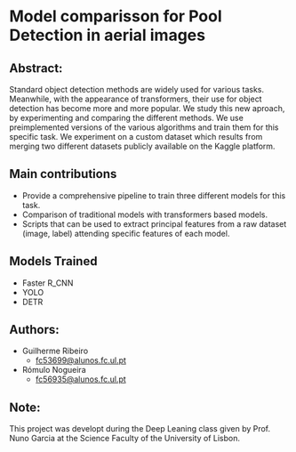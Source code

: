 # Model comparisson for Pool Detection in aerial images

## Abstract:
Standard object detection methods are widely used for
various tasks. Meanwhile, with the appearance of transformers,
their use for object detection has become more
and more popular. We study this new aproach, by experimenting
and comparing the different methods. We use preimplemented
versions of the various algorithms and train
them for this specific task. We experiment on a custom
dataset which results from merging two different datasets
publicly available on the Kaggle platform.

## Main contributions
- Provide a comprehensive pipeline to train three different
models for this task.
- Comparison of traditional models with transformers
based models.
- Scripts that can be used to extract principal features from
a raw dataset (image, label) attending specific features of
each model.
## Models Trained
- Faster R_CNN
- YOLO
- DETR

## Authors:
* Guilherme Ribeiro
    * fc53699@alunos.fc.ul.pt
* Rómulo Nogueira
    * fc56935@alunos.fc.ul.pt

## Note:
This project was developt during the Deep Leaning class given by Prof. Nuno Garcia at the Science Faculty of the University of Lisbon.
